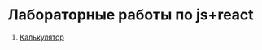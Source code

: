 # Лабораторные работы по js+react
1. [Калькулятор](https://mrgick.github.io/labs/3_курс/js_lab/lab1/index.html)
